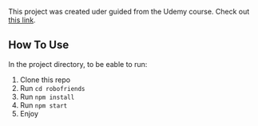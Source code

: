 This project was created uder guided from the Udemy course. Check out [this link](https://kiritojx.github.io/robofriends/).
## How To Use
In the project directory, to be eable to run:
1. Clone this repo
2. Run `cd robofriends`
3. Run `npm install`
4. Run `npm start`
5. Enjoy


